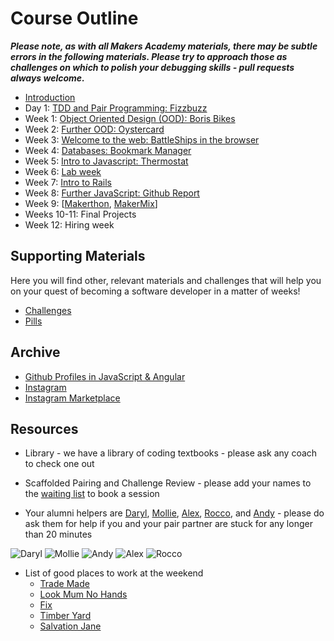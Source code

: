 # Course Outline

***Please note, as with all Makers Academy materials, there may be subtle errors in the following materials.  Please try to approach those as challenges on which to polish your debugging skills - pull requests always welcome.***

* [Introduction](intro.md)
* Day 1: [TDD and Pair Programming: Fizzbuzz](fizzbuzz/fizzbuzz.md)
* Week 1: [Object Oriented Design (OOD): Boris Bikes](boris_bikes/0_challenge_map.md)
* Week 2: [Further OOD: Oystercard](oystercard/README.md)
* Week 3: [Welcome to the web: BattleShips in the browser](battle_ships_web/battle_ships_web_rspec.md)
* Week 4: [Databases: Bookmark Manager](bookmark_manager/bookmark_manager.md)
* Week 5: [Intro to Javascript: Thermostat](thermostat/thermostat.md)
* Week 6: [Lab week](lab_week/lab_week.md)
* Week 7: [Intro to Rails](https://github.com/makersacademy/course/blob/master/rails/introduction_to_rails.md)
* Week 8: [Further JavaScript: Github Report](https://github.com/makersacademy/course/blob/master/further_javascript/further_javascript.md)
* Week 9: \[[Makerthon](https://github.com/makersacademy/course/blob/master/makerthon/introduction.md), [MakerMix](https://github.com/makersacademy/course/blob/master/makermix/intro_to_makermix.md)\]
* Weeks 10-11: Final Projects
* Week 12: Hiring week

## Supporting Materials

Here you will find other, relevant materials and challenges that will help you on your quest of becoming a software developer in a matter of weeks!

- [Challenges](https://github.com/makersacademy/course/blob/master/challenges/challenges.md)
- [Pills](https://github.com/makersacademy/course/blob/master/pills.md)

## Archive

* [Github Profiles in JavaScript & Angular](https://github.com/makersacademy/course/blob/master/github_report.md)
* [Instagram](https://github.com/makersacademy/course/blob/master/instagram.md)
* [Instagram Marketplace](https://github.com/makersacademy/course/blob/master/instagram-marketplace.md)

## Resources

- Library - we have a library of coding textbooks - please ask any coach to check one out
- Scaffolded Pairing and Challenge Review - please add your names to the [waiting list](https://github.com/makersacademy/course/wiki/Scaffolded-Pairing-Schedule-(includes-Challenge-Review)) to book a session

- Your alumni helpers are [Daryl](https://github.com/dwatson62), [Mollie](https://github.com/MollieS), [Alex](https://github.com/alexhandy1), [Rocco](https://github.com/bagolol), and [Andy](https://github.com/andygout) - please do ask them for help if you and your pair partner are stuck for any longer than 20 minutes

![Daryl](https://avatars2.githubusercontent.com/u/9296416?v=3&s=128)
![Mollie](https://avatars2.githubusercontent.com/u/11349388?v=3&s=128)
![Andy](https://avatars0.githubusercontent.com/u/10484515?v=3&s=128)
![Alex](https://avatars0.githubusercontent.com/u/5671036?v=3&s=128)
![Rocco](https://avatars3.githubusercontent.com/u/10029227?v=3&s=128)

- List of good places to work at the weekend
  - [Trade Made](http://www.trade-made.co.uk/)
  - [Look Mum No Hands](http://www.lookmumnohands.com)
  - [Fix](http://www.fix-coffee.co.uk)
  - [Timber Yard](http://timberyardlondon.com)
  - [Salvation Jane](www.salvationjanecafe.co.uk/)
